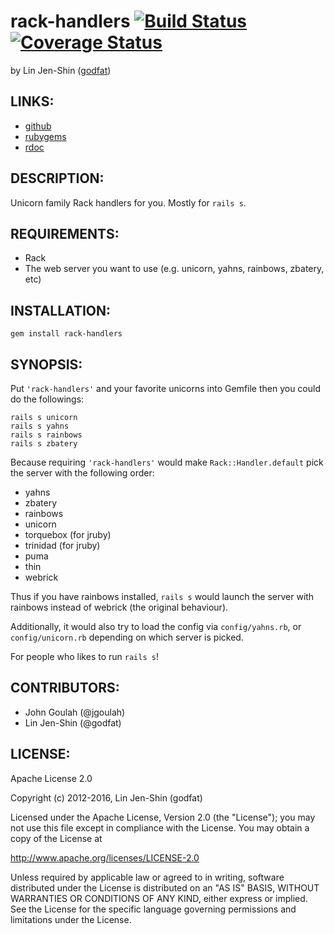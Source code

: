 # rack-handlers [![Build Status](https://secure.travis-ci.org/godfat/rack-handlers.png?branch=master)](http://travis-ci.org/godfat/rack-handlers) [![Coverage Status](https://coveralls.io/repos/godfat/rack-handlers/badge.png)](https://coveralls.io/r/godfat/rack-handlers)

by Lin Jen-Shin ([godfat](http://godfat.org))

## LINKS:

* [github](https://github.com/godfat/rack-handlers)
* [rubygems](https://rubygems.org/gems/rack-handlers)
* [rdoc](http://rdoc.info/github/godfat/rack-handlers)

## DESCRIPTION:

Unicorn family Rack handlers for you. Mostly for `rails s`.

## REQUIREMENTS:

* Rack
* The web server you want to use (e.g. unicorn, yahns, rainbows, zbatery, etc)

## INSTALLATION:

    gem install rack-handlers

## SYNOPSIS:

Put `'rack-handlers'` and your favorite unicorns into Gemfile
then you could do the followings:

    rails s unicorn
    rails s yahns
    rails s rainbows
    rails s zbatery

Because requiring `'rack-handlers'` would make `Rack::Handler.default`
pick the server with the following order:

* yahns
* zbatery
* rainbows
* unicorn
* torquebox (for jruby)
* trinidad (for jruby)
* puma
* thin
* webrick

Thus if you have rainbows installed, `rails s` would launch the server with
rainbows instead of webrick (the original behaviour).

Additionally, it would also try to load the config via `config/yahns.rb`,
or `config/unicorn.rb` depending on which server is picked.

For people who likes to run `rails s`!

## CONTRIBUTORS:

* John Goulah (@jgoulah)
* Lin Jen-Shin (@godfat)

## LICENSE:

Apache License 2.0

Copyright (c) 2012-2016, Lin Jen-Shin (godfat)

Licensed under the Apache License, Version 2.0 (the "License");
you may not use this file except in compliance with the License.
You may obtain a copy of the License at

<http://www.apache.org/licenses/LICENSE-2.0>

Unless required by applicable law or agreed to in writing, software
distributed under the License is distributed on an "AS IS" BASIS,
WITHOUT WARRANTIES OR CONDITIONS OF ANY KIND, either express or implied.
See the License for the specific language governing permissions and
limitations under the License.

